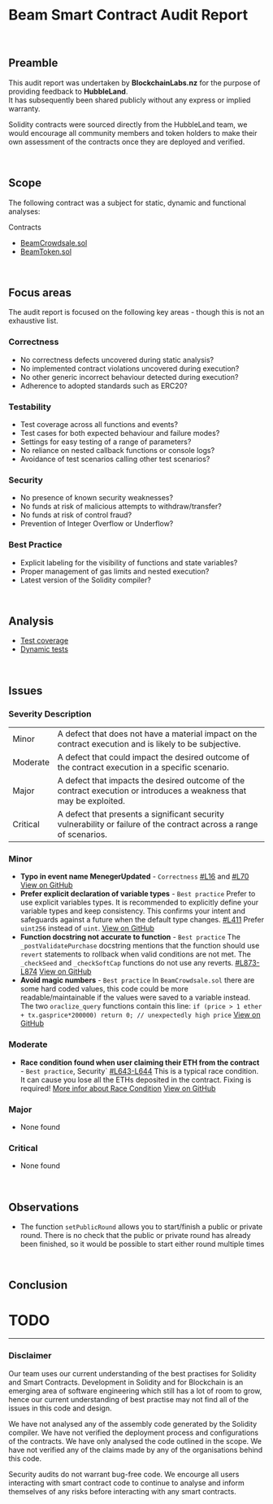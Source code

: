 # Beam Smart Contract Audit Report
<br>

## Preamble
This audit report was undertaken by <b>BlockchainLabs.nz</b> for the purpose of providing feedback to <b>HubbleLand</b>. <br>It has subsequently been shared publicly without any express or implied warranty.

Solidity contracts were sourced directly from the HubbleLand team, we would encourage all community members and token holders to make their own assessment of the contracts once they are deployed and verified.

<br>

## Scope
The following contract was a subject for static, dynamic and functional analyses:

Contracts
  - [BeamCrowdsale.sol](https://github.com/BlockchainLabsNZ/beam-contracts-audit/blob/audit/contracts/BeamCrowdsale.sol)
  - [BeamToken.sol](https://github.com/BlockchainLabsNZ/beam-contracts-audit/blob/audit/contracts/BeamToken.sol)
<br>

## Focus areas
The audit report is focused on the following key areas - though this is not an exhaustive list.


### Correctness
- No correctness defects uncovered during static analysis?
- No implemented contract violations uncovered during execution?
- No other generic incorrect behaviour detected during execution?
- Adherence to adopted standards such as ERC20?

### Testability
- Test coverage across all functions and events?
- Test cases for both expected behaviour and failure modes?
- Settings for easy testing of a range of parameters?
- No reliance on nested callback functions or console logs?
- Avoidance of test scenarios calling other test scenarios?

### Security
- No presence of known security weaknesses?
- No funds at risk of malicious attempts to withdraw/transfer?
- No funds at risk of control fraud?
- Prevention of Integer Overflow or Underflow?

### Best Practice
- Explicit labeling for the visibility of functions and state variables?
- Proper management of gas limits and nested execution?
- Latest version of the Solidity compiler?

<br>

## Analysis

- [Test coverage](test-coverage.md)
- [Dynamic tests](dynamic-analysis.md)

<br>

## Issues

### Severity Description
<table>
<tr>
  <td>Minor</td>
  <td>A defect that does not have a material impact on the contract execution and is likely to be subjective.</td>
</tr>
<tr>
  <td>Moderate</td>
  <td>A defect that could impact the desired outcome of the contract execution in a specific scenario.</td>
</tr>
<tr>
  <td>Major</td>
  <td> A defect that impacts the desired outcome of the contract execution or introduces a weakness that may be exploited.</td>
</tr>
<tr>
  <td>Critical</td>
  <td>A defect that presents a significant security vulnerability or failure of the contract across a range of scenarios.</td>
</tr>
</table>

### Minor
- **Typo in event name MenegerUpdated** - `Correctness` [#L16](https://github.com/BlockchainLabsNZ/beam-contracts-audit/blob/master/contracts/BeamToken.sol#L16]) and [#L70](https://github.com/BlockchainLabsNZ/beam-contracts-audit/blob/master/contracts/BeamToken.sol#L70])  [View on GitHub](https://github.com/BlockchainLabsNZ/beam-contracts-audit/issues/6)
- **Prefer explicit declaration of variable types** - `Best practice` Prefer to use explicit variables types. It is recommended to explicitly define your variable types and keep consistency. This confirms your intent and safeguards against a future when the default type changes. [#L411](https://github.com/BlockchainLabsNZ/beam-contracts-audit/blob/master/contracts/BeamToken.sol#L411]) Prefer `uint256` instead of `uint`.  [View on GitHub](https://github.com/BlockchainLabsNZ/beam-contracts-audit/issues/4)
- **Function docstring not accurate to function** - `Best practice` The `_postValidatePurchase` docstring mentions that the function should use `revert` statements to rollback when valid conditions are not met. The `_checkSeed` and `_checkSoftCap` functions do not use any reverts. [#L873-L874](https://github.com/BlockchainLabsNZ/beam-contracts-audit/blob/master/contracts/BeamCrowdsale.sol#L873-L874])  [View on GitHub](https://github.com/BlockchainLabsNZ/beam-contracts-audit/issues/3)
- **Avoid magic numbers** - `Best practice` In `BeamCrowdsale.sol` there are some hard coded values, this code could be more readable/maintainable if the values were saved to a variable instead. The two `oraclize_query` functions contain this line: `if (price > 1 ether + tx.gasprice*200000) return 0; // unexpectedly high price`  [View on GitHub](https://github.com/BlockchainLabsNZ/beam-contracts-audit/issues/1)

### Moderate
- **Race condition found when user claiming their ETH from the contract** - `Best practice`, Security` [#L643-L644](https://github.com/BlockchainLabsNZ/beam-contracts-audit/blob/3544b886cf847af0cf4c39dfa1b05d30df419813/contracts/BeamCrowdsale.sol#L643-L644]) This is a typical race condition. It can cause you lose all the ETHs deposited in the contract. Fixing is required! [More infor about Race Condition](https://github.com/ConsenSys/smart-contract-best-practices/blob/master/docs/known_attacks.md#reentrancy)  [View on GitHub](https://github.com/BlockchainLabsNZ/beam-contracts-audit/issues/5)

### Major
- None found

### Critical
- None found


<br>

## Observations

- The function `setPublicRound` allows you to start/finish a public or private round. There is no check that the public or private round has already been finished, so it would be possible to start either round multiple times

<br>

## Conclusion

# TODO


<hr>

### Disclaimer

Our team uses our current understanding of the best practises for Solidity and Smart Contracts. Development in Solidity and for Blockchain is an emerging area of software engineering which still has a lot of room to grow, hence our current understanding of best practise may not find all of the issues in this code and design.

We have not analysed any of the assembly code generated by the Solidity compiler. We have not verified the deployment process and configurations of the contracts. We have only analysed the code outlined in the scope. We have not verified any of the claims made by any of the organisations behind this code.

Security audits do not warrant bug-free code. We encourge all users interacting with smart contract code to continue to analyse and inform themselves of any risks before interacting with any smart contracts.
